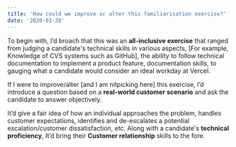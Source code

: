 ```yaml
---
title: 'How could we improve or alter this familiarisation exercise?'
date: '2020-03-28'
---
```


To begin with, I’d broach that this was an **all-inclusive exercise** that ranged from judging a candidate's technical skills in various aspects,
[For example, Knowledge of CVS systems such as GitHub], the ability to follow technical documentation to implement a product feature, documentation skills, to gauging what a candidate would consider an ideal workday at Vercel.

If I were to improve/alter [and I am nitpicking here] this exercise, I’d introduce a question based on a **real-world customer scenario** and ask the candidate to answer objectively. 

It’d give a fair idea of how an individual approaches the problem, handles customer expectations, identifies and de-escalates a potential escalation/customer dissatisfaction, etc. Along with a candidate's **technical proficiency**, It’d bring their **Customer relationship** skills to the fore.
